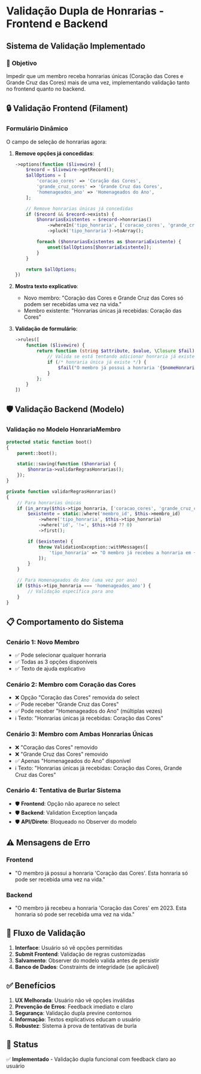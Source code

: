 # Validação Dupla de Honrarias - Frontend e Backend

## Sistema de Validação Implementado

### 🎯 **Objetivo**

Impedir que um membro receba honrarias únicas (Coração das Cores e Grande Cruz das Cores) mais de uma vez, implementando validação tanto no frontend quanto no backend.

## 🔒 **Validação Frontend (Filament)**

### **Formulário Dinâmico**

O campo de seleção de honrarias agora:

1. **Remove opções já concedidas**:

    ```php
    ->options(function ($livewire) {
        $record = $livewire->getRecord();
        $allOptions = [
            'coracao_cores' => 'Coração das Cores',
            'grande_cruz_cores' => 'Grande Cruz das Cores',
            'homenageados_ano' => 'Homenageados do Ano',
        ];

        // Remove honrarias únicas já concedidas
        if ($record && $record->exists) {
            $honrariasExistentes = $record->honrarias()
                ->whereIn('tipo_honraria', ['coracao_cores', 'grande_cruz_cores'])
                ->pluck('tipo_honraria')->toArray();

            foreach ($honrariasExistentes as $honrariaExistente) {
                unset($allOptions[$honrariaExistente]);
            }
        }

        return $allOptions;
    })
    ```

2. **Mostra texto explicativo**:

    - Novo membro: "Coração das Cores e Grande Cruz das Cores só podem ser recebidas uma vez na vida."
    - Membro existente: "Honrarias únicas já recebidas: Coração das Cores"

3. **Validação de formulário**:
    ```php
    ->rules([
        function ($livewire) {
            return function (string $attribute, $value, \Closure $fail) use ($livewire) {
                // Valida se está tentando adicionar honraria já existente
                if (/* honraria única já existe */) {
                    $fail("O membro já possui a honraria '{$nomeHonraria}'. Esta honraria só pode ser recebida uma vez na vida.");
                }
            };
        }
    ])
    ```

## 🛡️ **Validação Backend (Modelo)**

### **Validação no Modelo HonrariaMembro**

```php
protected static function boot()
{
    parent::boot();

    static::saving(function ($honraria) {
        $honraria->validarRegrasHonrarias();
    });
}

private function validarRegrasHonrarias()
{
    // Para honrarias únicas
    if (in_array($this->tipo_honraria, ['coracao_cores', 'grande_cruz_cores'])) {
        $existente = static::where('membro_id', $this->membro_id)
            ->where('tipo_honraria', $this->tipo_honraria)
            ->where('id', '!=', $this->id ?? 0)
            ->first();

        if ($existente) {
            throw ValidationException::withMessages([
                'tipo_honraria' => "O membro já recebeu a honraria em {$existente->ano_recebimento}. Esta honraria só pode ser recebida uma vez na vida."
            ]);
        }
    }

    // Para Homenageados do Ano (uma vez por ano)
    if ($this->tipo_honraria === 'homenageados_ano') {
        // Validação específica para ano
    }
}
```

## 📋 **Comportamento do Sistema**

### **Cenário 1: Novo Membro**

-   ✅ Pode selecionar qualquer honraria
-   ✅ Todas as 3 opções disponíveis
-   ✅ Texto de ajuda explicativo

### **Cenário 2: Membro com Coração das Cores**

-   ❌ Opção "Coração das Cores" removida do select
-   ✅ Pode receber "Grande Cruz das Cores"
-   ✅ Pode receber "Homenageados do Ano" (múltiplas vezes)
-   ℹ️ Texto: "Honrarias únicas já recebidas: Coração das Cores"

### **Cenário 3: Membro com Ambas Honrarias Únicas**

-   ❌ "Coração das Cores" removido
-   ❌ "Grande Cruz das Cores" removido
-   ✅ Apenas "Homenageados do Ano" disponível
-   ℹ️ Texto: "Honrarias únicas já recebidas: Coração das Cores, Grande Cruz das Cores"

### **Cenário 4: Tentativa de Burlar Sistema**

-   🛡️ **Frontend**: Opção não aparece no select
-   🛡️ **Backend**: Validation Exception lançada
-   🛡️ **API/Direto**: Bloqueado no Observer do modelo

## ⚠️ **Mensagens de Erro**

### **Frontend**

-   "O membro já possui a honraria 'Coração das Cores'. Esta honraria só pode ser recebida uma vez na vida."

### **Backend**

-   "O membro já recebeu a honraria 'Coração das Cores' em 2023. Esta honraria só pode ser recebida uma vez na vida."

## 🔄 **Fluxo de Validação**

1. **Interface**: Usuário só vê opções permitidas
2. **Submit Frontend**: Validação de regras customizadas
3. **Salvamento**: Observer do modelo valida antes de persistir
4. **Banco de Dados**: Constraints de integridade (se aplicável)

## ✅ **Benefícios**

1. **UX Melhorada**: Usuário não vê opções inválidas
2. **Prevenção de Erros**: Feedback imediato e claro
3. **Segurança**: Validação dupla previne contornos
4. **Informação**: Textos explicativos educam o usuário
5. **Robustez**: Sistema à prova de tentativas de burla

## 🎯 **Status**

✅ **Implementado** - Validação dupla funcional com feedback claro ao usuário
